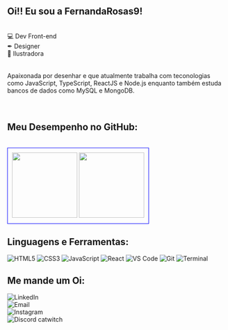 ## Oi!! Eu sou a FernandaRosas9!
<div>
 <br>
💻 Dev Front-end <br>
✒ Designer  <br>
🎨 Ilustradora  <br>
 <br>
 <br>
Apaixonada por desenhar e que atualmente trabalha com teconologias como JavaScript, TypeScript, ReactJS e Node.js enquanto também estuda bancos de dados como MySQL e MongoDB.

  <br>
 <br>
<br>


## Meu Desempenho no GitHub:
<br>
<div style="display: inline-block; border: 1px solid blue; padding: 10px;">
  <img height="150em"  src="https://github-readme-stats.vercel.app/api?username=FernandaRosas9&show_icons=true&theme=catppuccin_mocha">
  <img height="150em"  src="https://github-readme-stats.vercel.app/api/top-langs/?username=FernandaRosas9&theme=catppuccin_mocha&layout=compact">
</div>

## Linguagens e Ferramentas:

![HTML5](https://img.shields.io/badge/HTML5-E34F26?style=for-the-badge&logo=html5&logoColor=white)
![CSS3](https://img.shields.io/badge/CSS3-1572B6?style=for-the-badge&logo=css3&logoColor=white)
![JavaScript](https://img.shields.io/badge/JavaScript-F7DF1E?style=for-the-badge&logo=javascript&logoColor=black)
![React](https://img.shields.io/badge/React-61DAFB?style=for-the-badge&logo=react&logoColor=white)
![VS Code](https://img.shields.io/badge/VS%20Code-007ACC?style=for-the-badge&logo=visualstudiocode&logoColor=white)
![Git](https://img.shields.io/badge/Git-F05032?style=for-the-badge&logo=git&logoColor=white)
![Terminal](https://img.shields.io/badge/Terminal-4EAA25?style=for-the-badge&logo=gnubash&logoColor=white)


## Me mande um Oi:

<a href="https://www.linkedin.com/in/fernanda-rosas-0006b0144" target="_blank" style="text-decoration: none;">
  <img src="https://img.shields.io/badge/LinkedIn-0077B5?style=for-the-badge&logo=linkedin&logoColor=white" alt="LinkedIn">
</a> <br>
<a href="mailto:ninefisr@gmail.com" target="_blank" style="text-decoration: none;">
  <img src="https://img.shields.io/badge/Email-D14836?style=for-the-badge&logo=gmail&logoColor=white" alt="Email">
</a> <br>
<a href="https://www.instagram.com/fer.rosas9" target="_blank" style="text-decoration: none;">
  <img src="https://img.shields.io/badge/Instagram-E4405F?style=for-the-badge&logo=instagram&logoColor=white" alt="Instagram">
</a> <br>
<img src="https://img.shields.io/badge/Discord-catwitch-7289DA?style=for-the-badge&logo=discord&logoColor=white" alt="Discord catwitch">
